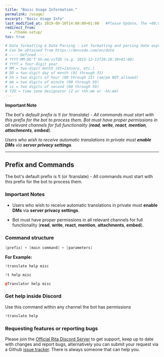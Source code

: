```yaml
---
title: "Basic Usage Information."
permalink: /usage/
excerpt: "Basic Usage Info"
last_modified_at: 2019-09-10T14:00:00+01:00   #Please Update, The +00:00 is the Time Zone difference
redirect_from:
  - /theme-setup/
toc: true

# Date formatting & Date Parsing - Let formatting and parsing date expressed in ISO8601 format.
# Can be obtained from https://dencode.com/en/date
# ---- Defined ----
# YYYY-MM-DD'T'hh:mm:ssTZD (e.g. 2015-12-11T20:28:30+01:00)
# YYYY = four-digit year
# MM = two-digit month (01=January, etc.)
# DD = two-digit day of month (01 through 31)
# hh = two digits of hour (00 through 23) (am/pm NOT allowed)
# mm = two digits of minute (00 through 59)
# ss = two digits of second (00 through 59)
# TZD = time zone designator (Z or +hh:mm or -hh:mm)
---
```


**Important Note**

*The bot's default prefix is !t (or !translate) - All commands must start with this prefix for the bot to process them.
Bot must have proper permissions in all relevant channels for full functionality (**read**, **write**, **react**, **mention**, **attachments**, **embed**).*

*Users who wish to receive automatic translations in private must **enable DMs** via **server privacy settings**.*

----

## Prefix and Commands

The bot's default prefix is !t (or !translate) - All commands must start with this prefix for the bot to process them.

### Important Notes

* Users who wish to receive automatic translations in private must **enable DMs** via **server privacy settings**.

* Bot must have proper permissions in all relevant channels for full functionality (**read**, **write**, **react**, **mention**, **attachments**, **embed**).

### Command structure

```c++
[prefix] + [main command] + [parameters]
```

**For Example:**

```c++
!translate help misc
```
```c++
!t help misc
```
```c++
@Translator help misc
```

### Get help inside Discord

Use this command within any channel the bot has permissions
```c++
!translate help
```

### Requesting features or reporting bugs

Please join the [Official Rita Discord Server](https://discord.gg/mgNR64R) to get support, keep up to date with changes and report bugs, alternatively you can submit your request via a Github [issue tracker](https://github.com/ZyC0R3/Rita/issues). There is always someone that can help you.  
